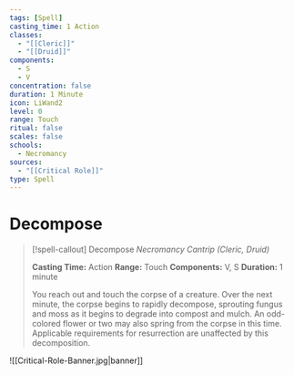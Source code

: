 ```yaml
---
tags: [Spell]
casting_time: 1 Action
classes:
  - "[[Cleric]]"
  - "[[Druid]]"
components:
  - S
  - V
concentration: false
duration: 1 Minute
icon: LiWand2
level: 0
range: Touch
ritual: false
scales: false
schools:
  - Necromancy
sources:
  - "[[Critical Role]]"
type: Spell
---
```

# Decompose
>[!spell-callout] Decompose
>_Necromancy Cantrip (Cleric, Druid)_
>
>**Casting Time:** Action
>**Range:** Touch
>**Components:** V, S
>**Duration:** 1 minute
>
>You reach out and touch the corpse of a creature. Over the next minute, the corpse begins to rapidly decompose, sprouting fungus and moss as it begins to degrade into compost and mulch. An odd-colored flower or two may also spring from the corpse in this time. Applicable requirements for resurrection are unaffected by this decomposition.

![[Critical-Role-Banner.jpg|banner]]
